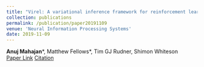 ```yaml
---
title: "Virel: A variational inference framework for reinforcement learning"
collection: publications
permalink: /publication/paper20191109
venue: 'Neural Information Processing Systems'
date: 2019-11-09
---
```

**Anuj Mahajan**\*, Matthew Fellows\*, Tim GJ Rudner, Shimon Whiteson\
[Paper Link](http://anuj-mahajan.github.io/files/virel.pdf)    [Citation](/bibtex/paper5.html)